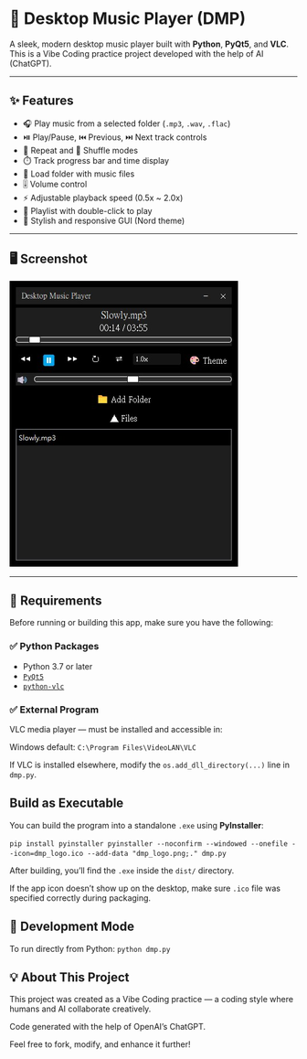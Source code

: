# 🎵 Desktop Music Player (DMP)

A sleek, modern desktop music player built with **Python**, **PyQt5**, and **VLC**.  
This is a Vibe Coding practice project developed with the help of AI (ChatGPT).

---

## ✨ Features

- 🎧 Play music from a selected folder (`.mp3`, `.wav`, `.flac`)
- ⏯️ Play/Pause, ⏮️ Previous, ⏭️ Next track controls
- 🔁 Repeat and 🔀 Shuffle modes
- ⏱️ Track progress bar and time display
- 📁 Load folder with music files
- 🎚️ Volume control
- ⚡ Adjustable playback speed (0.5x ~ 2.0x)
- 📜 Playlist with double-click to play
- 🌈 Stylish and responsive GUI (Nord theme)

---

## 🖥️ Screenshot

![App Screenshot](./example.jpg)

---

## 🧩 Requirements

Before running or building this app, make sure you have the following:

### ✅ Python Packages
- Python 3.7 or later
- [`PyQt5`](https://pypi.org/project/PyQt5/)
- [`python-vlc`](https://pypi.org/project/python-vlc/)

### ✅ External Program
VLC media player — must be installed and accessible in:

Windows default:
`C:\Program Files\VideoLAN\VLC`

If VLC is installed elsewhere, modify the `os.add_dll_directory(...)` line in `dmp.py`.

## Build as Executable
You can build the program into a standalone `.exe` using **PyInstaller**:

`pip install pyinstaller
pyinstaller --noconfirm --windowed --onefile --icon=dmp_logo.ico --add-data "dmp_logo.png;." dmp.py`

After building, you’ll find the `.exe` inside the `dist/` directory.

If the app icon doesn’t show up on the desktop, make sure `.ico` file was specified correctly during packaging.

## 🧪 Development Mode
To run directly from Python:
`python dmp.py`

## 💡 About This Project
This project was created as a Vibe Coding practice — a coding style where humans and AI collaborate creatively.

Code generated with the help of OpenAI’s ChatGPT.

Feel free to fork, modify, and enhance it further!





